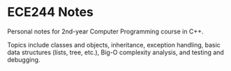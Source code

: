 # ECE244 Notes

Personal notes for 2nd-year Computer Programming course in C++.

Topics include  classes  and  objects,  inheritance,  exception  handling,  basic  data  structures  (lists,  tree, 
etc.),  Big-O  complexity  analysis,  and  testing  and  debugging.
